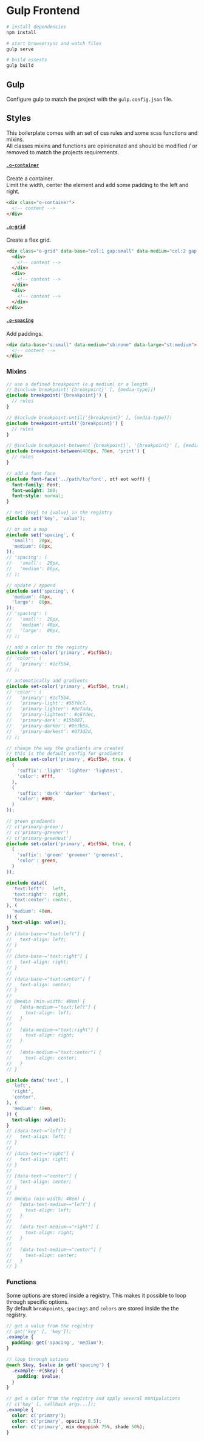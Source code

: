 # Gulp Frontend

```bash
# install dependencies
npm install

# start browsersync and watch files
gulp serve

# build assests
gulp build
```

## Gulp
Configure gulp to match the project with the `gulp.config.json` file.

## Styles
This boilerplate comes with an set of css rules and some scss functions and mixins.  
All classes mixins and functions are opinionated and should be modified / or removed to match the projects requirements.

#### [`.o-container`](/assets/styles/5-objects/_container.scss)
Create a container.  
Limit the width, center the element and add some padding to the left and right.  

```html
<div class="o-container">
  <!-- content -->
</div>
```

#### [`.o-grid`](/assets/styles/5-objects/_grid.scss)
Create a flex grid.

```html
<div class="o-grid" data-base="col:1 gap:small" data-medium="col:2 gap:medium" data-large="col:3">
  <div>
    <!-- content -->
  </div>
  <div>
    <!-- content -->
  </div>
  <div>
    <!-- content -->
  </div>
</div>
```

#### [`.o-spacing`](/assets/styles/5-objects/_spacing.scss)
Add paddings.

```html
<div data-base="s:small" data-medium="sb:none" data-large="st:medium">
  <!-- content -->
</div>
```

### Mixins
```scss
// use a defined breakpoint (e.g medium) or a length
// @include breakpoint('{breakpoint}' [, {media-type}])
@include breakpoint('{breakpoint}') {
  // rules
}

// @include breakpoint-until('{breakpoint}' [, {media-type}])
@include breakpoint-until('{breakpoint}') {
  // rules
}

// @include breakpoint-between('{breakpoint}', '{breakpoint}' [, {media-type}])
@include breakpoint-between(480px, 70em, 'print') {
  // rules
}

// add a font face
@include font-face('../path/to/font', otf eot woff) {
  font-family: Font;
  font-weight: 300;
  font-style: normal;
}

// set {key} to {value} in the registry
@include set('key', 'value');

// or set a map
@include set('spacing', (
  'small':  20px,
  'medium': 60px,
));
// 'spacing': (
//   'small':  20px,
//   'medium': 60px,
// );

// update / append
@include set('spacing', (
  'medium': 40px,
  'large':  80px,
));
// 'spacing': (
//   'small':  20px,
//   'medium': 40px,
//   'large':  80px,
// );

// add a color to the registry
@include set-color('primary', #1cf5b4);
// 'color': (
//   'primary': #1cf5b4,
// );

// automatically add gradients
@include set-color('primary', #1cf5b4, true);
// 'color': (
//   'primary': #1cf5b4,
//   'primary-light': #55f8c7,
//   'primary-lighter': #8efada,
//   'primary-lightest': #c6fdec,
//   'primary-dark': #15b887,
//   'primary-darker': #0e7b5a,
//   'primary-darkest': #073d2d,
// );

// change the way the gradients are created
// this is the default config for gradients
@include set-color('primary', #1cf5b4, true, (
  (
    'suffix': 'light' 'lighter' 'lightest',
    'color': #fff,
  ),
  (
    'suffix': 'dark' 'darker' 'darkest',
    'color': #000,
  )
));

// green gradients
// c('primary-green')
// c('primary-greener')
// c('primary-greenest')
@include set-color('primary', #1cf5b4, true, (
  (
    'suffix': 'green' 'greener' 'greenest',
    'color': green,
  )
));

@include data((
  'text:left':   left,
  'text:right':  right,
  'text:center': center,
), (
  'medium': 48em,
)) {
  text-align: value();
}
// [data-base~="text:left"] {
//   text-align: left;
// }
//
// [data-base~="text:right"] {
//   text-align: right;
// }
//
// [data-base~="text:center"] {
//   text-align: center;
// }
//
// @media (min-width: 48em) {
//   [data-medium~="text:left"] {
//     text-align: left;
//   }
//   
//   [data-medium~="text:right"] {
//     text-align: right;
//   }
//   
//   [data-medium~="text:center"] {
//     text-align: center;
//   }
// }

@include data('text', (
  'left',
  'right',
  'center',
), (
  'medium': 48em,
)) {
  text-align: value();
}
// [data-text~="left"] {
//   text-align: left;
// }
//
// [data-text~="right"] {
//   text-align: right;
// }
//
// [data-text~="center"] {
//   text-align: center;
// }
//
// @media (min-width: 48em) {
//   [data-text-medium~="left"] {
//     text-align: left;
//   }
//   
//   [data-text-medium~="right"] {
//     text-align: right;
//   }
//   
//   [data-text-medium~="center"] {
//     text-align: center;
//   }
// }
```

### Functions
Some options are stored inside a registry. This makes it possible to loop through specific options.  
By default `breakpoints`, `spacings` and `colors` are stored inside the the registry.
```scss
// get a value from the registry
// get('key' [, 'key']);
.example {
  padding: get('spacing', 'medium');
}

// loop through options
@each $key, $value in get('spacing') {
  .example--#{$key} {
    padding: $value;
  }
}

// get a color from the registry and apply several manipulations
// c('key' [, callback args...]);
.example {
  color: c('primary');
  color: c('primary', opacity 0.5);
  color: c('primary', mix deeppink 75%, shade 50%);
}
```
